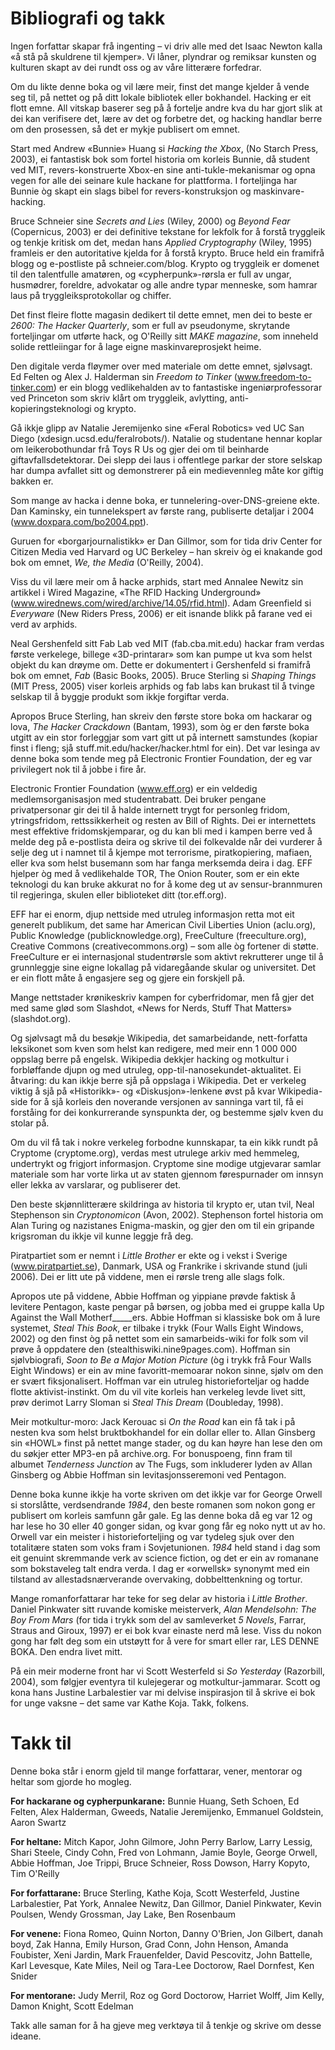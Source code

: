 # Bibliografi og takk

Ingen forfattar skapar frå ingenting – vi driv alle med det Isaac Newton kalla «å stå på skuldrene til kjemper». Vi låner, plyndrar og remiksar kunsten og kulturen skapt av dei rundt oss og av våre litterære forfedrar.

Om du likte denne boka og vil lære meir, finst det mange kjelder å vende seg til, på nettet og på ditt lokale bibliotek eller bokhandel. Hacking er eit flott emne. All vitskap baserer seg på å fortelje andre kva du har gjort slik at dei kan verifisere det, lære av det og forbetre det, og hacking handlar berre om den prosessen, så det er mykje publisert om emnet.

Start med Andrew «Bunnie» Huang si *Hacking the Xbox*, (No Starch Press, 2003), ei fantastisk bok som fortel historia om korleis Bunnie, då student ved MIT, revers-konstruerte Xbox-en sine anti-tukle-mekanismar og opna vegen for alle dei seinare kule hackane for plattforma. I forteljinga har Bunnie òg skapt ein slags bibel for revers-konstruksjon og maskinvare-hacking.

Bruce Schneier sine *Secrets and Lies* (Wiley, 2000) og *Beyond Fear* (Copernicus, 2003) er dei definitive tekstane for lekfolk for å forstå tryggleik og tenkje kritisk om det, medan hans *Applied Cryptography* (Wiley, 1995) framleis er den autoritative kjelda for å forstå krypto. Bruce held ein framifrå blogg og e-postliste på schneier.com/blog. Krypto og tryggleik er domenet til den talentfulle amatøren, og «cypherpunk»-rørsla er full av ungar, husmødrer, foreldre, advokatar og alle andre typar menneske, som hamrar laus på tryggleiksprotokollar og chiffer.

Det finst fleire flotte magasin dedikert til dette emnet, men dei to beste er *2600: The Hacker Quarterly*, som er full av pseudonyme, skrytande forteljingar om utførte hack, og O'Reilly sitt *MAKE magazine*, som inneheld solide rettleiingar for å lage eigne maskinvareprosjekt heime.

Den digitale verda fløymer over med materiale om dette emnet, sjølvsagt. Ed Felten og Alex J. Halderman sin *Freedom to Tinker* (www.freedom-to-tinker.com) er ein blogg vedlikehalden av to fantastiske ingeniørprofessorar ved Princeton som skriv klårt om tryggleik, avlytting, anti-kopieringsteknologi og krypto.

Gå ikkje glipp av Natalie Jeremijenko sine «Feral Robotics» ved UC San Diego (xdesign.ucsd.edu/feralrobots/). Natalie og studentane hennar koplar om leikerobothundar frå Toys R Us og gjer dei om til beinharde giftavfallsdetektorar. Dei slepp dei laus i offentlege parkar der store selskap har dumpa avfallet sitt og demonstrerer på ein medievennleg måte kor giftig bakken er.

Som mange av hacka i denne boka, er tunnelering-over-DNS-greiene ekte. Dan Kaminsky, ein tunnelekspert av første rang, publiserte detaljar i 2004 (www.doxpara.com/bo2004.ppt).

Guruen for «borgarjournalistikk» er Dan Gillmor, som for tida driv Center for Citizen Media ved Harvard og UC Berkeley – han skreiv òg ei knakande god bok om emnet, *We, the Media* (O'Reilly, 2004).

Viss du vil lære meir om å hacke arphids, start med Annalee Newitz sin artikkel i Wired Magazine, «The RFID Hacking Underground» (www.wirednews.com/wired/archive/14.05/rfid.html). Adam Greenfield si *Everyware* (New Riders Press, 2006) er eit isnande blikk på farane ved ei verd av arphids.

Neal Gershenfeld sitt Fab Lab ved MIT (fab.cba.mit.edu) hackar fram verdas første verkelege, billege «3D-printarar» som kan pumpe ut kva som helst objekt du kan drøyme om. Dette er dokumentert i Gershenfeld si framifrå bok om emnet, *Fab* (Basic Books, 2005). Bruce Sterling si *Shaping Things* (MIT Press, 2005) viser korleis arphids og fab labs kan brukast til å tvinge selskap til å byggje produkt som ikkje forgiftar verda.

Apropos Bruce Sterling, han skreiv den første store boka om hackarar og lova, *The Hacker Crackdown* (Bantam, 1993), som òg er den første boka utgitt av ein stor forleggjar som vart gitt ut på internett samstundes (kopiar finst i fleng; sjå stuff.mit.edu/hacker/hacker.html for ein). Det var lesinga av denne boka som tende meg på Electronic Frontier Foundation, der eg var privilegert nok til å jobbe i fire år.

Electronic Frontier Foundation (www.eff.org) er ein veldedig medlemsorganisasjon med studentrabatt. Dei bruker pengane privatpersonar gir dei til å halde internett trygt for personleg fridom, ytringsfridom, rettssikkerheit og resten av Bill of Rights. Dei er internettets mest effektive fridomskjemparar, og du kan bli med i kampen berre ved å melde deg på e-postlista deira og skrive til dei folkevalde når dei vurderer å selje deg ut i namnet til å kjempe mot terrorisme, piratkopiering, mafiaen, eller kva som helst busemann som har fanga merksemda deira i dag. EFF hjelper òg med å vedlikehalde TOR, The Onion Router, som er ein ekte teknologi du kan bruke akkurat no for å kome deg ut av sensur-brannmuren til regjeringa, skulen eller biblioteket ditt (tor.eff.org).

EFF har ei enorm, djup nettside med utruleg informasjon retta mot eit generelt publikum, det same har American Civil Liberties Union (aclu.org), Public Knowledge (publicknowledge.org), FreeCulture (freeculture.org), Creative Commons (creativecommons.org) – som alle òg fortener di støtte. FreeCulture er ei internasjonal studentrørsle som aktivt rekrutterer unge til å grunnleggje sine eigne lokallag på vidaregåande skular og universitet. Det er ein flott måte å engasjere seg og gjere ein forskjell på.

Mange nettstader krønikeskriv kampen for cyberfridomar, men få gjer det med same glød som Slashdot, «News for Nerds, Stuff That Matters» (slashdot.org).

Og sjølvsagt må du besøkje Wikipedia, det samarbeidande, nett-forfatta leksikonet som kven som helst kan redigere, med meir enn 1 000 000 oppslag berre på engelsk. Wikipedia dekkjer hacking og motkultur i forbløffande djupn og med utruleg, opp-til-nanosekundet-aktualitet. Ei åtvaring: du kan ikkje berre sjå på oppslaga i Wikipedia. Det er verkeleg viktig å sjå på «Historikk»- og «Diskusjon»-lenkene øvst på kvar Wikipedia-side for å sjå korleis den noverande versjonen av sanninga vart til, få ei forståing for dei konkurrerande synspunkta der, og bestemme sjølv kven du stolar på.

Om du vil få tak i nokre verkeleg forbodne kunnskapar, ta ein kikk rundt på Cryptome (cryptome.org), verdas mest utrulege arkiv med hemmeleg, undertrykt og frigjort informasjon. Cryptome sine modige utgjevarar samlar materiale som har vorte lirka ut av staten gjennom førespurnader om innsyn eller lekka av varslarar, og publiserer det.

Den beste skjønnlitterære skildringa av historia til krypto er, utan tvil, Neal Stephenson sin *Cryptonomicon* (Avon, 2002). Stephenson fortel historia om Alan Turing og nazistanes Enigma-maskin, og gjer den om til ein gripande krigsroman du ikkje vil kunne leggje frå deg.

Piratpartiet som er nemnt i *Little Brother* er ekte og i vekst i Sverige (www.piratpartiet.se), Danmark, USA og Frankrike i skrivande stund (juli 2006). Dei er litt ute på viddene, men ei rørsle treng alle slags folk.

Apropos ute på viddene, Abbie Hoffman og yippiane prøvde faktisk å levitere Pentagon, kaste pengar på børsen, og jobba med ei gruppe kalla Up Against the Wall Motherf_____ers. Abbie Hoffman si klassiske bok om å lure systemet, *Steal This Book*, er tilbake i trykk (Four Walls Eight Windows, 2002) og den finst òg på nettet som ein samarbeids-wiki for folk som vil prøve å oppdatere den (stealthiswiki.nine9pages.com). Hoffman sin sjølvbiografi, *Soon to Be a Major Motion Picture* (òg i trykk frå Four Walls Eight Windows) er ein av mine favoritt-memoarar nokon sinne, sjølv om den er svært fiksjonalisert. Hoffman var ein utruleg historieforteljar og hadde flotte aktivist-instinkt. Om du vil vite korleis han verkeleg levde livet sitt, prøv derimot Larry Sloman si *Steal This Dream* (Doubleday, 1998).

Meir motkultur-moro: Jack Kerouac si *On the Road* kan ein få tak i på nesten kva som helst bruktbokhandel for ein dollar eller to. Allan Ginsberg sin «HOWL» finst på nettet mange stader, og du kan høyre han lese den om du søkjer etter MP3-en på archive.org. For bonuspoeng, finn fram til albumet *Tenderness Junction* av The Fugs, som inkluderer lyden av Allan Ginsberg og Abbie Hoffman sin levitasjonsseremoni ved Pentagon.

Denne boka kunne ikkje ha vorte skriven om det ikkje var for George Orwell si storslåtte, verdsendrande *1984*, den beste romanen som nokon gong er publisert om korleis samfunn går gale. Eg las denne boka då eg var 12 og har lese ho 30 eller 40 gonger sidan, og kvar gong får eg noko nytt ut av ho. Orwell var ein meister i historieforteljing og var tydeleg sjuk over den totalitære staten som voks fram i Sovjetunionen. *1984* held stand i dag som eit genuint skremmande verk av science fiction, og det er ein av romanane som bokstaveleg talt endra verda. I dag er «orwellsk» synonymt med ein tilstand av allestadsnærverande overvaking, dobbelttenkning og tortur.

Mange romanforfattarar har teke for seg delar av historia i *Little Brother*. Daniel Pinkwater sitt ruvande komiske meisterverk, *Alan Mendelsohn: The Boy From Mars* (for tida i trykk som del av samleverket *5 Novels*, Farrar, Straus and Giroux, 1997) er ei bok kvar einaste nerd må lese. Viss du nokon gong har følt deg som ein utstøytt for å vere for smart eller rar, LES DENNE BOKA. Den endra livet mitt.

På ein meir moderne front har vi Scott Westerfeld si *So Yesterday* (Razorbill, 2004), som følgjer eventyra til kulejegerar og motkultur-jammarar. Scott og kona hans Justine Larbalestier var mi delvise inspirasjon til å skrive ei bok for unge vaksne – det same var Kathe Koja. Takk, folkens.

# Takk til

Denne boka står i enorm gjeld til mange forfattarar, vener, mentorar og heltar som gjorde ho mogleg.

**For hackarane og cypherpunkarane:** Bunnie Huang, Seth Schoen, Ed Felten, Alex Halderman, Gweeds, Natalie Jeremijenko, Emmanuel Goldstein, Aaron Swartz

**For heltane:** Mitch Kapor, John Gilmore, John Perry Barlow, Larry Lessig, Shari Steele, Cindy Cohn, Fred von Lohmann, Jamie Boyle, George Orwell, Abbie Hoffman, Joe Trippi, Bruce Schneier, Ross Dowson, Harry Kopyto, Tim O'Reilly

**For forfattarane:** Bruce Sterling, Kathe Koja, Scott Westerfeld, Justine Larbalestier, Pat York, Annalee Newitz, Dan Gillmor, Daniel Pinkwater, Kevin Poulsen, Wendy Grossman, Jay Lake, Ben Rosenbaum

**For venene:** Fiona Romeo, Quinn Norton, Danny O'Brien, Jon Gilbert, danah boyd, Zak Hanna, Emily Hurson, Grad Conn, John Henson, Amanda Foubister, Xeni Jardin, Mark Frauenfelder, David Pescovitz, John Battelle, Karl Levesque, Kate Miles, Neil og Tara-Lee Doctorow, Rael Dornfest, Ken Snider

**For mentorane:** Judy Merril, Roz og Gord Doctorow, Harriet Wolff, Jim Kelly, Damon Knight, Scott Edelman

Takk alle saman for å ha gjeve meg verktøya til å tenkje og skrive om desse ideane.